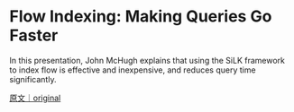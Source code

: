 
# Flow Indexing: Making Queries Go Faster

In this presentation, John McHugh explains that using the SiLK framework to index flow is effective and inexpensive, and reduces query time significantly.

[原文｜original](https://insights.sei.cmu.edu/library/flow-indexing-making-queries-go-faster/)
        